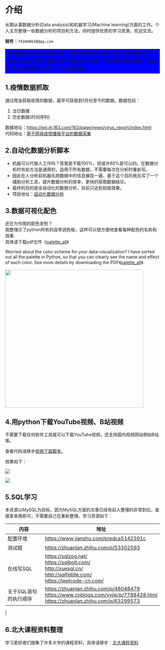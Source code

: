 # 介绍

长期从事数据分析(Data analysis)和机器学习(Machine learning)方面的工作。个人主页整理一些数据分析的项目和方法，同时提供优质的学习资源，欢迎交流。

**邮件**：`741080630@qq.com`

<table><tr><td bgcolor=Blue>近期要出Pandas速查工具，具体内容为Pandas各方法的使用技巧，由于Pandas官方文档许多方法展示不全面，因此整理这份资料，会附上demo供参考，预计一个月内发布。</td></tr></table>


## 1.疫情数据抓取

通过爬虫获取疫情的数据，最早可获取到1月份至今的数据。数据包括：

  1. 当日数据
  2. 历史数据(时间序列)<br>
  
数据地址：https://wp.m.163.com/163/page/news/virus_report/index.html<br>
代码地址：[基于网易疫情播报平台的数据采集](https://github.com/SalientView/covid_19-data-crawler)


## 2.自动化数据分析脚本
+ 机器可以代替人工作吗？答案是不能100%，但或许80%是可以的。在数据分析时有些方法是通用的，适用于所有数据，不需要每次在分析时重新写。<br>
+ 因此在人分析前机器先把数据中的信息展现一遍，基于这个目的我先写了一个辅助分析工具，提升数据分析的效率，更快的获取数据结论。<br>
+ 最终的目的是全自动化的数据分析，目前只达到初级效果。<br>
+ 项目地址：[自动化数据分析](https://github.com/SalientView/Auto_analysis)

## 3.数据可视化配色

还在为作图的配色发愁？<br>
我整理示了python所有的自带调色板，这样可以很方便地查看每种配色的名称和效果.<br>
具体请下载pdf文件《[palette_all](https://github.com/SalientView/palette/blob/master/palette_all.pdf)》

Worried about the color scheme for your data-visualization?
I have sorted out all the palette in Python, so that you can clearly see the name and effect of each color. 
See more details by downloading the PDF《[palette_all](https://github.com/SalientView/palette/blob/master/palette_all.pdf)》.

<img src="https://static01.imgkr.com/temp/1ba8d4ff1ef2470fbcccff5ef2589660.png"  width="450" >



## 4.用python下载YouTube视频、B站视频
不需要下载任何软件工具就可以下载YouTube视频，还支持国内视频网站例如B站等。

查看代码请移步[视频下载脚本](https://github.com/SalientView/YouTube_Download)。

效果如下：

![](https://imgkr.cn-bj.ufileos.com/1b196cd8-f753-4512-9e22-198d4df996cc.png)



![](https://imgkr.cn-bj.ufileos.com/1d35f8da-b759-4205-aa6a-cf4c9f87a6ad.png)

## 5.SQL学习

本资源以MySQL为目标，因为MySQL方面的文章已经有前人整理的非常到位，直接拿来用即可，不需要自己在重新整理，学习资源如下：

|	内容	|	地址	|
|	----	|	----	|	
|配置环境|https://www.jianshu.com/p/edca5142391c|
|测试题|https://zhuanlan.zhihu.com/p/53302593|
|在线写SQL|https://sqlzoo.net/<br>https://sqlbolt.com/<br>http://xuesql.cn/<br>http://sqlfiddle.com/<br>https://leetcode-cn.com/|
|关于SQL语句的执行顺序|https://zhuanlan.zhihu.com/p/48048479<br>https://www.cnblogs.com/yyjie/p/7788428.html<br>https://zhuanlan.zhihu.com/p/63299573
|
## 6.北大课程资料整理

学习爱好者们搜集了许多大学的课程资料，具体请移步：[北大课程资料](https://github.com/SalientView/libpku)


